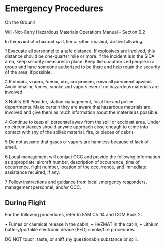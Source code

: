# Emergency Procedures

On the Ground

Will-Not-Carry Hazardous Materials Operations Manual - Section 6.2

In the event of a hazmat spill, fire or other incident, do the following:

1 Evacuate all personnel to a safe distance. If explosives are involved, this distance should be one-quarter mile or more. If the incident is in the SIDA area, keep security measures in place. Keep the unauthorized people in a group and have someone authorized to be there and help retain the security of the area, if possible.

2 If clouds, vapors, fumes, etc., are present, move all personnel upwind. Avoid inhaling fumes, smoke and vapors even if no hazardous materials are involved.

3 Notify ERI Provider, station management, local fire and police departments. Make certain they are aware that hazardous materials are involved and give them as much information about the material as possible.

4 Continue to keep all personnel away from the spill or accident area. Under no circumstances should anyone approach close enough to come into contact with any of the spilled material, fire, or pieces of debris.

5 Do not assume that gases or vapors are harmless because of lack of smell.

6 Local management will contact OCC and provide the following information as appropriate:  aircraft number, description of occurrence, time of occurrence, flight number, location of the occurrence, and immediate assistance required, if any.

7 Follow instructions and guidance from local emergency responders, management personnel, and/or OCC.

## During Flight

For the following procedures, refer to FAM Ch. 14 and COM Book 2:

• Fumes or chemical release in the cabin;
• HAZMAT in the cabin;
• Lithium battery/portable electronic device (PED) smoke/fire procedures.

DO NOT touch, taste, or sniff any questionable substance or spill.